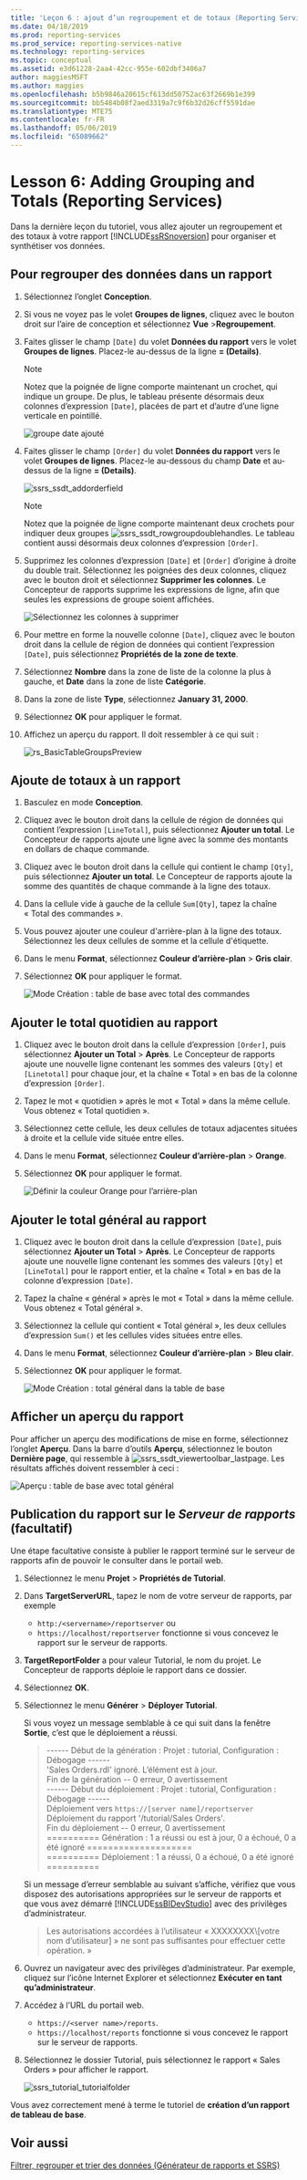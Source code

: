 ```yaml
---
title: 'Leçon 6 : ajout d’un regroupement et de totaux (Reporting Services) | Microsoft Docs'
ms.date: 04/18/2019
ms.prod: reporting-services
ms.prod_service: reporting-services-native
ms.technology: reporting-services
ms.topic: conceptual
ms.assetid: e3d61228-2aa4-42cc-955e-602dbf3406a7
author: maggiesMSFT
ms.author: maggies
ms.openlocfilehash: b5b9846a20615cf613dd50752ac63f2669b1e399
ms.sourcegitcommit: bb5484b08f2aed3319a7c9f6b32d26cff5591dae
ms.translationtype: MTE75
ms.contentlocale: fr-FR
ms.lasthandoff: 05/06/2019
ms.locfileid: "65089662"
---
```

# <a name="lesson-6-adding-grouping-and-totals-reporting-services"></a>Lesson 6: Adding Grouping and Totals (Reporting Services)

Dans la dernière leçon du tutoriel, vous allez ajouter un regroupement et des totaux à votre rapport [!INCLUDE[ssRSnoversion](../includes/ssrsnoversion-md.md)] pour organiser et synthétiser vos données.  

## <a name="to-group-data-in-a-report"></a>Pour regrouper des données dans un rapport

1. Sélectionnez l’onglet **Conception**.
2. Si vous ne voyez pas le volet **Groupes de lignes**, cliquez avec le bouton droit sur l’aire de conception et sélectionnez **Vue** >**Regroupement**.
3. Faites glisser le champ `[Date]` du volet **Données du rapport** vers le volet **Groupes de lignes**. Placez-le au-dessus de la ligne **= (Details)**.

    > [!NOTE]
    > Notez que la poignée de ligne comporte maintenant un crochet, qui indique un groupe. De plus, le tableau présente désormais deux colonnes d’expression `[Date]`, placées de part et d’autre d’une ligne verticale en pointillé.
    >
    >![groupe date ajouté](media/rs-basictablegroups1design.png "groupe date ajouté")
4. Faites glisser le champ `[Order]` du volet **Données du rapport** vers le volet **Groupes de lignes**. Placez-le au-dessous du champ **Date** et au-dessus de la ligne **= (Details)**.

    ![ssrs_ssdt_addorderfield](media/ssrs-ssdt-addorderfield.png)

    > [!NOTE]
    > Notez que la poignée de ligne comporte maintenant deux crochets pour indiquer deux groupes ![ssrs_ssdt_rowgroupdoublehandles](media/ssrs-ssdt-rowgroupdoublehandles.png). Le tableau contient aussi désormais deux colonnes d’expression `[Order]`.

5. Supprimez les colonnes d’expression `[Date]` et `[Order]` d’origine à droite du double trait. Sélectionnez les poignées des deux colonnes, cliquez avec le bouton droit et sélectionnez **Supprimer les colonnes**. Le Concepteur de rapports supprime les expressions de ligne, afin que seules les expressions de groupe soient affichées.

    ![Sélectionnez les colonnes à supprimer](media/rs-basictablegroupsdeletecols.gif "Sélectionnez les colonnes à supprimer")

6. Pour mettre en forme la nouvelle colonne `[Date]`, cliquez avec le bouton droit dans la cellule de région de données qui contient l’expression `[Date]`, puis sélectionnez **Propriétés de la zone de texte**.
7. Sélectionnez **Nombre** dans la zone de liste de la colonne la plus à gauche, et **Date** dans la zone de liste **Catégorie**.
8. Dans la zone de liste **Type**, sélectionnez **January 31, 2000**.
9. Sélectionnez **OK** pour appliquer le format.
10. Affichez un aperçu du rapport. Il doit ressembler à ce qui suit :

    ![rs_BasicTableGroupsPreview](media/rs-basictablegroupspreview.png)

## <a name="adding-totals-to-a-report"></a>Ajoute de totaux à un rapport

1. Basculez en mode **Conception**.
2. Cliquez avec le bouton droit dans la cellule de région de données qui contient l’expression `[LineTotal]`, puis sélectionnez **Ajouter un total**. Le Concepteur de rapports ajoute une ligne avec la somme des montants en dollars de chaque commande.
3. Cliquez avec le bouton droit dans la cellule qui contient le champ `[Qty]`, puis sélectionnez **Ajouter un total**. Le Concepteur de rapports ajoute la somme des quantités de chaque commande à la ligne des totaux.
4. Dans la cellule vide à gauche de la cellule `Sum[Qty]`, tapez la chaîne « Total des commandes ».
5. Vous pouvez ajouter une couleur d'arrière-plan à la ligne des totaux. Sélectionnez les deux cellules de somme et la cellule d'étiquette.  
6. Dans le menu **Format**, sélectionnez **Couleur d’arrière-plan** > **Gris clair**.
7. Sélectionnez **OK** pour appliquer le format.

   ![Mode Création : table de base avec total des commandes](media/rs-basictablesumlinetotaldesign.gif "Mode Création : table de base avec total des commandes")

## <a name="add-the-daily-total-to-the-report"></a>Ajouter le total quotidien au rapport

1. Cliquez avec le bouton droit dans la cellule d’expression `[Order]`, puis sélectionnez **Ajouter un Total** > **Après**. Le Concepteur de rapports ajoute une nouvelle ligne contenant les sommes des valeurs `[Qty]` et `[Linetotal]` pour chaque jour, et la chaîne « Total » en bas de la colonne d’expression `[Order]`.
2. Tapez le mot « quotidien » après le mot « Total » dans la même cellule. Vous obtenez « Total quotidien ».
3. Sélectionnez cette cellule, les deux cellules de totaux adjacentes situées à droite et la cellule vide située entre elles.
4. Dans le menu **Format**, sélectionnez **Couleur d’arrière-plan** > **Orange**.
5. Sélectionnez **OK** pour appliquer le format.

   ![Définir la couleur Orange pour l’arrière-plan](media/rs-basictablesumdaytotaldesign.gif "rs_BasicTableSumDayTotalDesign")

## <a name="add-the-grand-total-to-the-report"></a>Ajouter le total général au rapport

1. Cliquez avec le bouton droit dans la cellule d’expression `[Date]`, puis sélectionnez **Ajouter un Total** > **Après**. Le Concepteur de rapports ajoute une nouvelle ligne contenant les sommes des valeurs `[Qty]` et `[LineTotal]` pour le rapport entier, et la chaîne « Total » en bas de la colonne d’expression `[Date]`.
2. Tapez la chaîne « général » après le mot « Total » dans la même cellule. Vous obtenez « Total général ».
3. Sélectionnez la cellule qui contient « Total général », les deux cellules d’expression `Sum()` et les cellules vides situées entre elles.
4. Dans le menu **Format**, sélectionnez **Couleur d’arrière-plan** > **Bleu clair**.
5. Sélectionnez **OK** pour appliquer le format.

    ![Mode Création : total général dans la table de base](media/rs-basictablesumgrandtotaldesign.gif "Mode Conception : total général dans la table de base")

## <a name="preview-the-report"></a>Afficher un aperçu du rapport

Pour afficher un aperçu des modifications de mise en forme, sélectionnez l’onglet **Aperçu**. Dans la barre d’outils **Aperçu**, sélectionnez le bouton **Dernière page**, qui ressemble à ![ssrs_ssdt_viewertoolbar_lastpage](media/ssrs-ssdt-viewertoolbar-lastpage.png). Les résultats affichés doivent ressembler à ceci :

   ![Aperçu : table de base avec total général](media/rs-basictablesumgrandtotalpreview.gif "Aperçu : table de base avec total général")

## <a name="publishing-the-report-to-the-report-server-optional"></a>Publication du rapport sur le *Serveur de rapports* (facultatif)

Une étape facultative consiste à publier le rapport terminé sur le serveur de rapports afin de pouvoir le consulter dans le portail web.

1. Sélectionnez le menu **Projet** > **Propriétés de Tutorial**.
2. Dans **TargetServerURL**, tapez le nom de votre serveur de rapports, par exemple
    - `http:/<servername>/reportserver` ou
    - `https://localhost/reportserver` fonctionne si vous concevez le rapport sur le serveur de rapports.

3. **TargetReportFolder** a pour valeur Tutorial, le nom du projet. Le Concepteur de rapports déploie le rapport dans ce dossier.
4. Sélectionnez **OK**.
5. Sélectionnez le menu **Générer** > **Déployer Tutorial**.

    Si vous voyez un message semblable à ce qui suit dans la fenêtre **Sortie**, c’est que le déploiement a réussi.

    > ------ Début de la génération : Projet : tutorial, Configuration : Débogage ------  
    > 'Sales Orders.rdl' ignoré. L’élément est à jour.  
    > Fin de la génération -- 0 erreur, 0 avertissement  
    > ------ Début du déploiement : Projet : tutorial, Configuration : Débogage ------  
    > Déploiement vers `https://[server name]/reportserver`  
    > Déploiement du rapport '/tutorial/Sales Orders'.  
    > Fin du déploiement -- 0 erreur, 0 avertissement  
    > ========== Génération : 1 a réussi ou est à jour, 0 a échoué, 0 a été ignoré ====================  
    > ========== Déploiement : 1 a réussi, 0 a échoué, 0 a été ignoré ==========  

    Si un message d’erreur semblable au suivant s’affiche, vérifiez que vous disposez des autorisations appropriées sur le serveur de rapports et que vous avez démarré [!INCLUDE[ssBIDevStudio](../includes/ssbidevstudio-md.md)] avec des privilèges d’administrateur.
    >
    > Les autorisations accordées à l’utilisateur « XXXXXXXX\\[votre nom d’utilisateur] » ne sont pas suffisantes pour effectuer cette opération. »

6. Ouvrez un navigateur avec des privilèges d’administrateur. Par exemple, cliquez sur l’icône Internet Explorer et sélectionnez **Exécuter en tant qu’administrateur**.
7. Accédez à l’URL du portail web.
   - `https://<server name>/reports`.
   - `https://localhost/reports` fonctionne si vous concevez le rapport sur le serveur de rapports.

8. Sélectionnez le dossier Tutorial, puis sélectionnez le rapport « Sales Orders » pour afficher le rapport.

    ![ssrs_tutorial_tutorialfolder](media/ssrs-tutorial-tutorialfolder.png)  

Vous avez correctement mené à terme le tutoriel de **création d’un rapport de tableau de base**.

## <a name="see-also"></a>Voir aussi

[Filtrer, regrouper et trier des données &#40;Générateur de rapports et SSRS&#41;](report-design/filter-group-and-sort-data-report-builder-and-ssrs.md)

